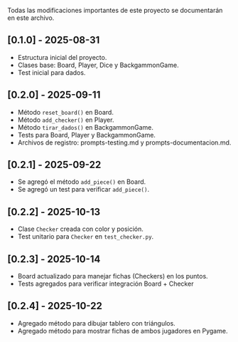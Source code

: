 
Todas las modificaciones importantes de este proyecto se documentarán en este archivo.

## [0.1.0] - 2025-08-31

- Estructura inicial del proyecto.
- Clases base: Board, Player, Dice y BackgammonGame.
- Test inicial para dados.
## [0.2.0] - 2025-09-11
- Método `reset_board()` en Board.
- Método `add_checker()` en Player.
- Método `tirar_dados()` en BackgammonGame.
- Tests para Board, Player y BackgammonGame.
- Archivos de registro: prompts-testing.md y prompts-documentacion.md.
## [0.2.1] - 2025-09-22
- Se agregó el método `add_piece()` en Board.
- Se agregó un test para verificar `add_piece()`.
## [0.2.2] - 2025-10-13
- Clase `Checker` creada con color y posición.
- Test unitario para `Checker` en `test_checker.py`.
## [0.2.3] - 2025-10-14
- Board actualizado para manejar fichas (Checkers) en los puntos.
- Tests agregados para verificar integración Board + Checker
## [0.2.4] - 2025-10-22
- Agregado método para dibujar tablero con triángulos.
- Agregado método para mostrar fichas de ambos jugadores en Pygame.
